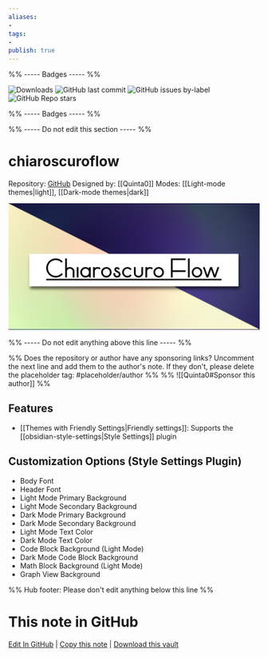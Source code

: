 ```yaml
---
aliases:
- 
tags: 
- 
publish: true
---
```


%% ----- Badges ----- %%

![Downloads](https://img.shields.io/badge/downloads-747-573E7A?style=for-the-badge&logo=)
![GitHub last commit](https://img.shields.io/github/last-commit/Quinta0/chiaroscuroflow?color=573E7A&label=last%20update&logo=github&style=for-the-badge)
![GitHub issues by-label](https://img.shields.io/github/issues/Quinta0/chiaroscuroflow/help%20wanted?color=573E7A&logo=github&style=for-the-badge) 
![GitHub Repo stars](https://img.shields.io/github/stars/Quinta0/chiaroscuroflow?color=573E7A&logo=github&style=for-the-badge)

%% ----- Badges ----- %%

%% ----- Do not edit this section ----- %%

# chiaroscuroflow

Repository: [GitHub](https://github.com/Quinta0/chiaroscuroflow)
Designed by: [[Quinta0]]
Modes: [[Light-mode themes|light]], [[Dark-mode themes|dark]]



![screenshot](https://github.com/Quinta0/chiaroscuroflow/raw/HEAD/cover.png)

%% ----- Do not edit anything above this line ----- %% 

%% Does the repository or author have any sponsoring links? Uncomment the next line and add them to the author's note. If they don't, please delete the placeholder tag: #placeholder/author %%
%% ![[Quinta0#Sponsor this author]] %%


## Features

- [[Themes with Friendly Settings|Friendly settings]]: Supports the [[obsidian-style-settings|Style Settings]] plugin

## Customization Options (Style Settings Plugin) 
- Body Font
- Header Font
- Light Mode Primary Background
- Light Mode Secondary Background
- Dark Mode Primary Background
- Dark Mode Secondary Background
- Light Mode Text Color
- Dark Mode Text Color
- Code Block Background (Light Mode)
- Dark Mode Code Block Background
- Math Block Background (Light Mode)
- Graph View Background


%% Hub footer: Please don't edit anything below this line %%

# This note in GitHub

<span class="git-footer">[Edit In GitHub](https://github.dev/obsidian-community/obsidian-hub/blob/main/02%20-%20Community%20Expansions/02.05%20All%20Community%20Expansions/Themes/chiaroscuroflow.md "git-hub-edit-note") | [Copy this note](https://raw.githubusercontent.com/obsidian-community/obsidian-hub/main/02%20-%20Community%20Expansions/02.05%20All%20Community%20Expansions/Themes/chiaroscuroflow.md "git-hub-copy-note") | [Download this vault](https://github.com/obsidian-community/obsidian-hub/archive/refs/heads/main.zip "git-hub-download-vault") </span>
